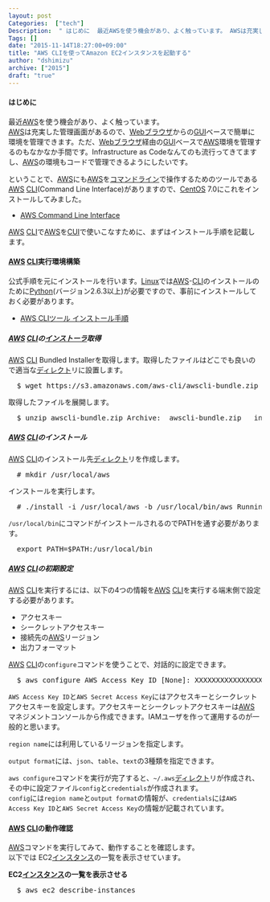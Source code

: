 ```yaml
---
layout: post
Categories:  ["tech"]
Description:  " はじめに  最近AWSを使う機会があり、よく触っています。 AWSは充実した管理画面があるので、WebブラウザからのGUIベースで簡単に環境を管理できます。ただ、Webブラウザ経由のGUIベースでAWS環境を管理するのもなかなか手間です。"
Tags: []
date: "2015-11-14T18:27:00+09:00"
title: "AWS CLIを使ってAmazon EC2インスタンスを起動する"
author: "dshimizu"
archive: ["2015"]
draft: "true"
---
```


<body>
<h4>はじめに</h4>
<p>最近<a class="keyword" href="http://d.hatena.ne.jp/keyword/AWS">AWS</a>を使う機会があり、よく触っています。<br><a class="keyword" href="http://d.hatena.ne.jp/keyword/AWS">AWS</a>は充実した管理画面があるので、<a class="keyword" href="http://d.hatena.ne.jp/keyword/Web%A5%D6%A5%E9%A5%A6%A5%B6">Webブラウザ</a>からの<a class="keyword" href="http://d.hatena.ne.jp/keyword/GUI">GUI</a>ベースで簡単に環境を管理できます。ただ、<a class="keyword" href="http://d.hatena.ne.jp/keyword/Web%A5%D6%A5%E9%A5%A6%A5%B6">Webブラウザ</a>経由の<a class="keyword" href="http://d.hatena.ne.jp/keyword/GUI">GUI</a>ベースで<a class="keyword" href="http://d.hatena.ne.jp/keyword/AWS">AWS</a>環境を管理するのもなかなか手間です。Infrastructure as Codeなんてのも流行ってきてますし、<a class="keyword" href="http://d.hatena.ne.jp/keyword/AWS">AWS</a>の環境もコードで管理できるようにしたいです。 </p> <p>ということで、<a class="keyword" href="http://d.hatena.ne.jp/keyword/AWS">AWS</a>にも<a class="keyword" href="http://d.hatena.ne.jp/keyword/AWS">AWS</a>を<a class="keyword" href="http://d.hatena.ne.jp/keyword/%A5%B3%A5%DE%A5%F3%A5%C9%A5%E9%A5%A4%A5%F3">コマンドライン</a>で操作するためのツールである<a class="keyword" href="http://d.hatena.ne.jp/keyword/AWS">AWS</a> <a class="keyword" href="http://d.hatena.ne.jp/keyword/CLI">CLI</a>(Command Line Interface)がありますので、<a class="keyword" href="http://d.hatena.ne.jp/keyword/CentOS">CentOS</a> 7.0にこれをインストールしてみました。 </p>
<ul>  <li><a href="http://aws.amazon.com/jp/cli/">AWS Command Line Interface</a></li>
</ul> <p><a class="keyword" href="http://d.hatena.ne.jp/keyword/AWS">AWS</a> <a class="keyword" href="http://d.hatena.ne.jp/keyword/CLI">CLI</a>で<a class="keyword" href="http://d.hatena.ne.jp/keyword/AWS">AWS</a>を<a class="keyword" href="http://d.hatena.ne.jp/keyword/CUI">CUI</a>で使いこなすために、まずはインストール手順を記載します。 </p> <a name="more"></a>  <h4>
<a class="keyword" href="http://d.hatena.ne.jp/keyword/AWS">AWS</a> <a class="keyword" href="http://d.hatena.ne.jp/keyword/CLI">CLI</a>実行環境構築</h4>
<p>公式手順を元にインストールを行います。<a class="keyword" href="http://d.hatena.ne.jp/keyword/Linux">Linux</a>では<a class="keyword" href="http://d.hatena.ne.jp/keyword/AWS">AWS</a>-<a class="keyword" href="http://d.hatena.ne.jp/keyword/CLI">CLI</a>のインストールのために<a class="keyword" href="http://d.hatena.ne.jp/keyword/Python">Python</a>(バージョン2.6.3以上)が必要ですので、事前にインストールしておく必要があります。 </p>
<ul>  <li><a href="http://docs.aws.amazon.com/cli/latest/userguide/installing.html">AWS CLIツール インストール手順</a></li>
</ul>   <h5>
<a class="keyword" href="http://d.hatena.ne.jp/keyword/AWS">AWS</a> <a class="keyword" href="http://d.hatena.ne.jp/keyword/CLI">CLI</a>の<a class="keyword" href="http://d.hatena.ne.jp/keyword/%A5%A4%A5%F3%A5%B9%A5%C8%A1%BC%A5%E9">インストーラ</a>取得</h5>
<p><a class="keyword" href="http://d.hatena.ne.jp/keyword/AWS">AWS</a> <a class="keyword" href="http://d.hatena.ne.jp/keyword/CLI">CLI</a> Bundled Installerを取得します。取得したファイルはどこでも良いので適当な<a class="keyword" href="http://d.hatena.ne.jp/keyword/%A5%C7%A5%A3%A5%EC%A5%AF%A5%C8">ディレクト</a>リに設置します。 </p>
<pre class="terminal">  $ wget https://s3.amazonaws.com/aws-cli/awscli-bundle.zip  </pre> <p>取得したファイルを展開します。 </p>
<pre class="terminal">  $ unzip awscli-bundle.zip Archive:  awscli-bundle.zip   inflating: awscli-bundle/install   inflating: awscli-bundle/packages/argparse-1.2.1.tar.gz   inflating: awscli-bundle/packages/virtualenv-1.10.1.tar.gz   inflating: awscli-bundle/packages/pyasn1-0.1.7.tar.gz   inflating: awscli-bundle/packages/rsa-3.1.2.tar.gz   inflating: awscli-bundle/packages/docutils-0.12.tar.gz   inflating: awscli-bundle/packages/six-1.8.0.tar.gz   inflating: awscli-bundle/packages/colorama-0.2.5.tar.gz   inflating: awscli-bundle/packages/bcdoc-0.12.2.tar.gz   inflating: awscli-bundle/packages/jmespath-0.5.0.tar.gz   inflating: awscli-bundle/packages/python-dateutil-2.3.tar.gz   inflating: awscli-bundle/packages/awscli-1.6.10.tar.gz   inflating: awscli-bundle/packages/ordereddict-1.1.tar.gz   inflating: awscli-bundle/packages/simplejson-3.3.0.tar.gz   inflating: awscli-bundle/packages/botocore-0.80.0.tar.gz  </pre> <h5>
<a class="keyword" href="http://d.hatena.ne.jp/keyword/AWS">AWS</a> <a class="keyword" href="http://d.hatena.ne.jp/keyword/CLI">CLI</a>のインストール</h5>
<p><a class="keyword" href="http://d.hatena.ne.jp/keyword/AWS">AWS</a> <a class="keyword" href="http://d.hatena.ne.jp/keyword/CLI">CLI</a>のインストール先<a class="keyword" href="http://d.hatena.ne.jp/keyword/%A5%C7%A5%A3%A5%EC%A5%AF%A5%C8">ディレクト</a>リを作成します。 </p>
<pre class="terminal">  # mkdir /usr/local/aws  </pre> <p>インストールを実行します。 </p>
<pre class="terminal">  # ./install -i /usr/local/aws -b /usr/local/bin/aws Running cmd: /bin/python virtualenv.py --python /bin/python /usr/local/aws Running cmd: /usr/local/aws/bin/pip install --no-index --find-links file:///home/dev/local/awscli-bundle/packages awscli-1.6.10.tar.gz You can now run: /usr/local/bin/aws --version  </pre> <p><code>/usr/local/bin</code>にコマンドがインストールされるのでPATHを通す必要があります。 </p>
<pre class="terminal">  export PATH=$PATH:/usr/local/bin  </pre> <h5>
<a class="keyword" href="http://d.hatena.ne.jp/keyword/AWS">AWS</a> <a class="keyword" href="http://d.hatena.ne.jp/keyword/CLI">CLI</a>の初期設定</h5>
<p><a class="keyword" href="http://d.hatena.ne.jp/keyword/AWS">AWS</a> <a class="keyword" href="http://d.hatena.ne.jp/keyword/CLI">CLI</a>を実行するには、以下の4つの情報を<a class="keyword" href="http://d.hatena.ne.jp/keyword/AWS">AWS</a> <a class="keyword" href="http://d.hatena.ne.jp/keyword/CLI">CLI</a>を実行する端末側で設定する必要があります。 </p>
<ul>  <li>アクセスキー</li>  <li>シークレットアクセスキー</li>  <li>接続先の<a class="keyword" href="http://d.hatena.ne.jp/keyword/AWS">AWS</a>リージョン</li>  <li>出力フォーマット</li>
</ul> <p><a class="keyword" href="http://d.hatena.ne.jp/keyword/AWS">AWS</a> <a class="keyword" href="http://d.hatena.ne.jp/keyword/CLI">CLI</a>の<code>configure</code>コマンドを使うことで、対話的に設定できます。 </p>
<pre class="terminal">  $ aws configure AWS Access Key ID [None]: XXXXXXXXXXXXXXXXXXXXXXXXX AWS Secret Access Key [None]: XXXXXXXXXXXXXXXXXXXXXXXXX Default region name [None]: ap-northeast-1 Default output format [None]: json  </pre> <p><code>AWS Access Key ID</code>と<code>AWS Secret Access Key</code>にはアクセスキーとシークレットアクセスキーを設定します。アクセスキーとシークレットアクセスキーは<a class="keyword" href="http://d.hatena.ne.jp/keyword/AWS">AWS</a>マネジメントコンソールから作成できます。IAMユーザを作って運用するのが一般的と思います。 </p>
<p><code>region name</code>には利用しているリージョンを指定します。 </p>
<code>output format</code>には、<code>json</code>、<code>table</code>、<code>text</code>の3種類を指定できます。  <p><code>aws configure</code>コマンドを実行が完了すると、<code>~/.aws</code><a class="keyword" href="http://d.hatena.ne.jp/keyword/%A5%C7%A5%A3%A5%EC%A5%AF%A5%C8">ディレクト</a>リが作成され、その中に設定ファイル<code>config</code>と<code>credentials</code>が作成されます。<br><code>config</code>には<code>region name</code>と<code>output format</code>の情報が、<code>credentials</code>には<code>AWS Access Key ID</code>と<code>AWS Secret Access Key</code>の情報が記載されています。 </p> <h4>
<a class="keyword" href="http://d.hatena.ne.jp/keyword/AWS">AWS</a> <a class="keyword" href="http://d.hatena.ne.jp/keyword/CLI">CLI</a>の動作確認</h4>
<p><a class="keyword" href="http://d.hatena.ne.jp/keyword/AWS">AWS</a>コマンドを実行してみて、動作することを確認します。<br>以下では EC2<a class="keyword" href="http://d.hatena.ne.jp/keyword/%A5%A4%A5%F3%A5%B9%A5%BF%A5%F3%A5%B9">インスタンス</a>の一覧を表示させています。 </p> <strong>EC2<a class="keyword" href="http://d.hatena.ne.jp/keyword/%A5%A4%A5%F3%A5%B9%A5%BF%A5%F3%A5%B9">インスタンス</a>の一覧を表示させる</strong><pre class="terminal">  $ aws ec2 describe-instances  </pre>
</body>

<!-- more -->


